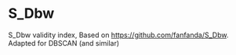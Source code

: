 # S_Dbw
S_Dbw validity index, Based on https://github.com/fanfanda/S_Dbw. Adapted for DBSCAN (and similar)
